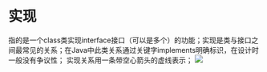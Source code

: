 # 实现
指的是一个class类实现interface接口（可以是多个）的功能；实现是类与接口之间最常见的关系；在Java中此类关系通过关键字implements明确标识，在设计时一般没有争议性；
实现关系用一条带空心箭头的虚线表示；
![](https://rawgit.com/jasonim/design-patterns/blob/master/image/realize.svg)
